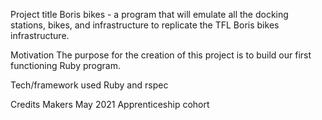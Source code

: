 Project title
Boris bikes - a program that will emulate all the docking stations, bikes, and infrastructure to replicate the TFL Boris bikes infrastructure.

Motivation
The purpose for the creation of this project is to build our first functioning Ruby program.

Tech/framework used
Ruby and rspec

Credits
Makers May 2021 Apprenticeship cohort
